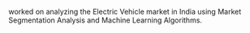 worked on analyzing the Electric Vehicle market in India using Market Segmentation Analysis and Machine Learning Algorithms.
